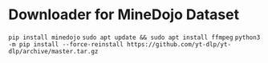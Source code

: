 # Downloader for MineDojo Dataset

`pip install minedojo`
`sudo apt update && sudo apt install ffmpeg`
`python3 -m pip install --force-reinstall https://github.com/yt-dlp/yt-dlp/archive/master.tar.gz`
